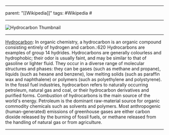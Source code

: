 
---
parent: "[[Wikipedia]]"
tags:
	#Wikipedia
	#
	
---

![Hydrocarbon Thumbnail](https://upload.wikimedia.org/wikipedia/commons/5/58/Methane-3D-balls.png)

---

[Hydrocarbon](https://en.wikipedia.org/wiki/Hydrocarbon): In organic chemistry, a hydrocarbon is an organic compound consisting entirely of hydrogen and carbon.: 620  Hydrocarbons are examples of group 14 hydrides. Hydrocarbons are generally colourless and hydrophobic; their odor is usually faint, and may be similar to that of gasoline or lighter fluid. They occur in a diverse range of molecular structures and phases: they can be gases (such as methane and propane), liquids (such as hexane and benzene), low melting solids (such as paraffin wax and naphthalene) or polymers (such as polyethylene and polystyrene).
In the fossil fuel industries, hydrocarbon refers to naturally occurring petroleum, natural gas and coal, or their hydrocarbon derivatives and purified forms. Combustion of hydrocarbons is the main source of the world's energy. Petroleum is the dominant raw-material source for organic commodity chemicals such as solvents and polymers. Most anthropogenic (human-generated) emissions of greenhouse gases are either carbon dioxide released by the burning of fossil fuels, or methane released from the handling of natural gas or from agriculture.

---


